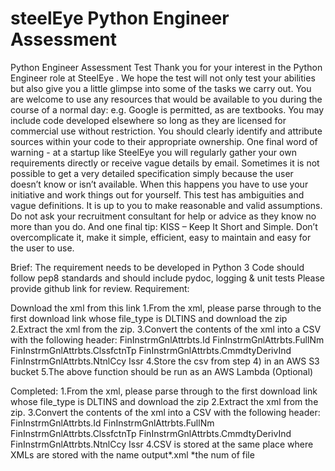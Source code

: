 # steelEye Python Engineer Assessment

Python Engineer Assessment Test
Thank you for your interest in the Python Engineer role at SteelEye .
We hope the test will not only test your abilities but also give you a little glimpse into some of the tasks we carry out. You are welcome to use any resources that would be available to you during the course of a normal day: e.g. Google is permitted, as are textbooks. You may include code developed elsewhere so long as they are licensed for commercial use without restriction. You should clearly identify and attribute sources within your code to their appropriate ownership.
One final word of warning - at a startup like SteelEye you will regularly gather your own requirements directly or receive vague details by email. Sometimes it is not possible to get a very detailed specification simply because the user doesn’t know or isn’t available. When this happens you have to use your initiative and work things out for yourself. This test has ambiguities and vague definitions. It is up to you to make reasonable and valid assumptions. Do not ask your recruitment consultant for help or advice as they know no more than you do.
And one final tip: KISS – Keep It Short and Simple. Don’t overcomplicate it, make it simple, efficient, easy to maintain and easy for the user to use.

Brief:
The requirement needs to be developed in Python 3
Code should follow pep8 standards and should include pydoc, logging & unit tests
Please provide github link for review.
Requirement:

Download the xml from this link
1.From the xml, please parse through to the first download link whose file_type is DLTINS and download the zip
2.Extract the xml from the zip.
3.Convert the contents of the xml into a CSV with the following header:
  FinInstrmGnlAttrbts.Id
  FinInstrmGnlAttrbts.FullNm
  FinInstrmGnlAttrbts.ClssfctnTp
  FinInstrmGnlAttrbts.CmmdtyDerivInd
  FinInstrmGnlAttrbts.NtnlCcy
  Issr
4.Store the csv from step 4) in an AWS S3 bucket
5.The above function should be run as an AWS Lambda (Optional)

Completed:
1.From the xml, please parse through to the first download link whose file_type is DLTINS and download the zip
2.Extract the xml from the zip.
3.Convert the contents of the xml into a CSV with the following header:
  FinInstrmGnlAttrbts.Id
  FinInstrmGnlAttrbts.FullNm
  FinInstrmGnlAttrbts.ClssfctnTp
  FinInstrmGnlAttrbts.CmmdtyDerivInd
  FinInstrmGnlAttrbts.NtnlCcy
  Issr
4.CSV is stored at the same place where XMLs are stored with the name output*.xml
  *the num of file
